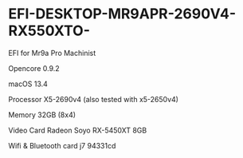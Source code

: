 # EFI-DESKTOP-MR9APR-2690V4-RX550XTO-

EFI for Mr9a Pro Machinist

Opencore 0.9.2

macOS 13.4

Processor X5-2690v4 (also tested with x5-2650v4)

Memory 32GB (8x4)

Video Card Radeon Soyo RX-5450XT 8GB

Wifi & Bluetooth card j7 94331cd

